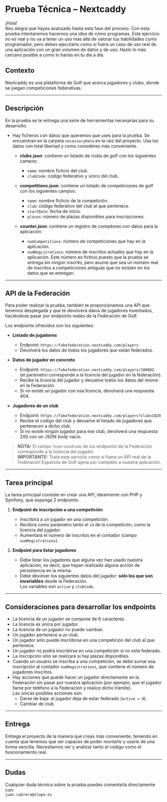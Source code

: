 # Prueba Técnica – Nextcaddy

¡Hola!  
Nos alegra que hayas avanzado hasta esta fase del proceso. Con esta prueba intentaremos hacernos una idea de cómo programas. Este ejercicio no es real y no va a tener un uso más allá de valorar tus habilidades como programador, pero debes ejecutarlo como si fuera un caso de uso real de una aplicación con un gran volumen de datos y de uso. Hazlo lo más cercano posible a como lo harías en tu día a día.

## Contexto

Nextcaddy es una plataforma de Golf que acerca jugadores y clubs, donde se juegan competiciones federativas.

---

## Descripción

En la prueba se te entrega una serie de herramientas necesarias para su desarrollo:

- Hay ficheros con datos que queremos que uses para la prueba. Se encuentran en la carpeta `necessaryData` en la raíz del proyecto. Usa los datos con total libertad y como consideres más conveniente.

    - **clubs.json**: contiene un listado de clubs de golf con los siguientes campos:
        - `name`: nombre ficticio del club.
        - `clubCode`: código federativo y único del club.

    - **competitions.json**: contiene un listado de competiciones de golf con los siguientes campos:
        - `name`: nombre ficticio de la competición.
        - `club`: código federativo del club al que pertenece.
        - `startDate`: fecha de inicio.
        - `places`: número de plazas disponibles para inscripciones.

    - **counter.json**: contiene un registro de contadores con datos para la aplicación:
        - `numCompetitions`: número de competiciones que hay en la aplicación.
        - `numRegistrations`: número de inscritos actuales que hay en la aplicación. Este número es ficticio puesto que la prueba se entrega sin ningún inscrito, pero asume que sea un número real de inscritos a competiciones antiguas que no existen en los datos que se entregan.

---

## API de la Federación

Para poder realizar la prueba, también te proporcionamos una API que tenemos desplegada y que te devolverá datos de jugadores inventados, haciéndose pasar por endpoints reales de la Federación de Golf.

Los endpoints ofrecidos son los siguientes:

- **Listado de jugadores**
    - Endpoint: `https://fakefederation.nextcaddy.com/players`
    - Devolverá los datos de todos los jugadores que están federados.

- **Datos de jugador en concreto**
    - Endpoint: `https://fakefederation.nextcaddy.com/players/100002`  
      (el parámetro corresponde a la licencia del jugador en la federación).
    - Recibe la licencia del jugador y devuelve todos los datos del mismo en la Federación.
    - Si no existe un jugador con esa licencia, devolverá una respuesta 404.

- **Jugadores de un club**
    - Endpoint: `https://fakefederation.nextcaddy.com/players?club=CB29`
    - Recibe el código del club y devuelve el listado de jugadores que pertenecen a dicho club.
    - Si no existe ningún jugador para ese club, devolverá una respuesta 200 con un JSON body vacío.

> **NOTA:** El campo `federatedCode` de los endpoints de la Federación corresponde a la licencia del jugador.  
> **IMPORTANTE:** Trata este servicio como si fuera un API real de la Federación Española de Golf ajena por completo a nuestra aplicación.

---

## Tarea principal

La tarea principal consiste en crear una API, idealmente con PHP y Symfony, que exponga 2 endpoints:

1. **Endpoint de inscripción a una competición**
    - Inscribirá a un jugador en una competición.
    - Recibirá como parámetro tanto el `id` de la competición, como la licencia del jugador.
    - Aumentará el número de inscritos en el contador (campo `numRegistrations`).

2. **Endpoint para listar jugadores**
    - Debe listar los jugadores que alguna vez han usado nuestra aplicación, es decir, que hayan realizado alguna acción de persistencia en la misma.
    - Debe devolver los siguientes datos del jugador: **sólo los que son invariables** desde la Federación.  
      Los variables son `active` y `clubCode`.

---

## Consideraciones para desarrollar los endpoints

- La licencia de un jugador se compone de 6 caracteres.
- La licencia es única por jugador.
- La licencia de un jugador no puede cambiar.
- Un jugador pertenece a un club.
- Un jugador sólo puede inscribirse en una competición del club al que pertenece.
- Un jugador no podrá inscribirse en una competición si no está federado.
- La inscripción sólo se realizará si hay plazas disponibles.
- Cuando un usuario se inscriba a una competición, se debe sumar esa inscripción al contador `numRegistrations`, que contiene el número de jugadores inscritos.
- Hay acciones que puede hacer un jugador directamente en la Federación sin pasar por nuestra aplicación (por ejemplo, que el jugador llame por teléfono a la Federación y realice dicho trámite).  
  Las únicas posibles acciones son:
    - Darse de baja: el jugador deja de estar federado (`active = 0`).
    - Cambiar de club.

---

## Entrega

Entrega el proyecto de la manera que creas más conveniente, teniendo en cuenta que tenemos que ser capaces de poder montarlo y usarlo de una forma sencilla. Necesitamos ver y analizar tanto el código como el funcionamiento real.

---

## Dudas

Cualquier duda técnica sobre la prueba puedes comentarla directamente con:  
`juan.cabrera@slope.es`
